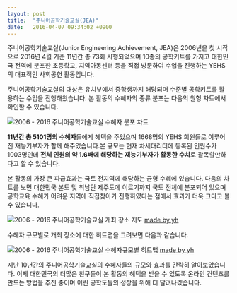 ```yaml
---
layout: post
title:  "주니어공학기술교실(JEA)"
date:   2016-04-07 09:34:02 +0900
---
```


주니어공학기술교실(Junior Engineering Achievement, JEA)은 2006년을 첫 시작으로 2016년 4월 기준 11년간 총 73회 시행되었으며 10종의 공학키트를 가지고 대한민국 전역에 분포한 초등학교, 지역아동센터 등을 직접 방문하여 수업을 진행하는 YEHS의 대표적인 사회공헌 활동입니다.

주니어공학기술교실의 대상은 유치부에서 중학생까지 해당되며 수준별 공학키트를 활용하는 수업을 진행해왔습니다. 본 활동의 수혜자의 종류 분포는 다음의 원형 차트에서 확인할 수 있습니다.

![2006 - 2016 주니어공학기술교실 수혜자 분포 차트]({{site.url}}/yehsdata/img/2016_YEHS_JEA_circle.png)

**11년간 총 5101명의 수혜자**들에게 혜택을 주었으며 1668명의 YEHS 회원들로 이루어진 재능기부자가 함께 해주었습니다.본 규모는 현재 차세대리더에 등록된 인원수가 1003명인데 **전체 인원의 약 1.6배에 해당하는 재능기부자가 활동한 수치**로 괄목할만하다고 할 수 있습니다.

본 활동의 가장 큰 파급효과는 국토 전지역에 해당하는 균형 수혜에 있습니다. 다음의 차트를 보면 대한민국 본토 및 최남단 제주도에 이르기까지 국토 전체에 분포되어 있으며 공학교육 수혜가 어려운 지역에 직접찾아가 진행하였다는 점에서 효과가 더욱 크다고 볼 수 있습니다.

![2006 - 2016 주니어공학기술교실 개최 장소 지도]({{site.url}}/yehsdata/img/2016_YEHS_JEA_pointmap.png)
[made by yh](http://54.200.131.9/)

수혜자 규모별로 개최 장소에 대한 히트맵을 그려보면 다음과 같습니다.

![2006 - 2016 주니어공학기술교실 수혜자규모별 히트맵]({{site.url}}/yehsdata/img/2016_YEHS_JEA_heatmap.png)
[made by yh](http://54.200.131.9/)

지난 10년간의 주니어공학기술교실의 수혜자들의 규모와 효과를 간략히 알아보았습니다. 
이제 대한민국의 더많은 친구들이 본 활동의 혜택을 받을 수 있도록 온라인 컨텐츠를 만드는 방법을 추진 중이며 어린 공학도들의 성장을 위해 더 달려나겠습니다.


